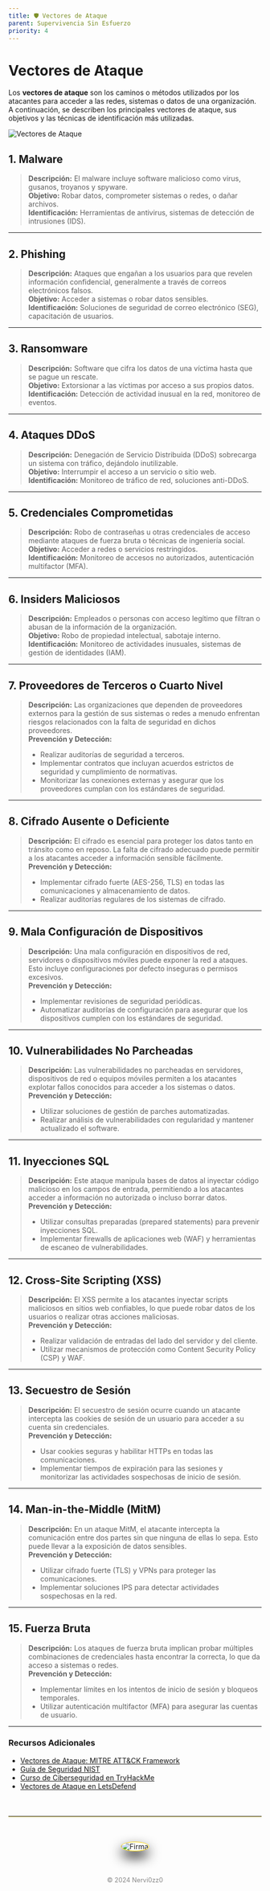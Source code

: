 ```yaml
---
title: 🛡️ Vectores de Ataque
parent: Supervivencia Sin Esfuerzo
priority: 4
---
```


# Vectores de Ataque

Los **vectores de ataque** son los caminos o métodos utilizados por los atacantes para acceder a las redes, sistemas o datos de una organización. A continuación, se describen los principales vectores de ataque, sus objetivos y las técnicas de identificación más utilizadas.

![Vectores de Ataque](/assets/images/vectores.jpg)

## 1. Malware

> **Descripción:** El malware incluye software malicioso como virus, gusanos, troyanos y spyware.  
> **Objetivo:** Robar datos, comprometer sistemas o redes, o dañar archivos.  
> **Identificación:** Herramientas de antivirus, sistemas de detección de intrusiones (IDS).

---

## 2. Phishing

> **Descripción:** Ataques que engañan a los usuarios para que revelen información confidencial, generalmente a través de correos electrónicos falsos.  
> **Objetivo:** Acceder a sistemas o robar datos sensibles.  
> **Identificación:** Soluciones de seguridad de correo electrónico (SEG), capacitación de usuarios.

---

## 3. Ransomware

> **Descripción:** Software que cifra los datos de una víctima hasta que se pague un rescate.  
> **Objetivo:** Extorsionar a las víctimas por acceso a sus propios datos.  
> **Identificación:** Detección de actividad inusual en la red, monitoreo de eventos.

---

## 4. Ataques DDoS

> **Descripción:** Denegación de Servicio Distribuida (DDoS) sobrecarga un sistema con tráfico, dejándolo inutilizable.  
> **Objetivo:** Interrumpir el acceso a un servicio o sitio web.  
> **Identificación:** Monitoreo de tráfico de red, soluciones anti-DDoS.

---

## 5. Credenciales Comprometidas

> **Descripción:** Robo de contraseñas u otras credenciales de acceso mediante ataques de fuerza bruta o técnicas de ingeniería social.  
> **Objetivo:** Acceder a redes o servicios restringidos.  
> **Identificación:** Monitoreo de accesos no autorizados, autenticación multifactor (MFA).

---

## 6. Insiders Maliciosos

> **Descripción:** Empleados o personas con acceso legítimo que filtran o abusan de la información de la organización.  
> **Objetivo:** Robo de propiedad intelectual, sabotaje interno.  
> **Identificación:** Monitoreo de actividades inusuales, sistemas de gestión de identidades (IAM).

---

## 7. Proveedores de Terceros o Cuarto Nivel

> **Descripción:** Las organizaciones que dependen de proveedores externos para la gestión de sus sistemas o redes a menudo enfrentan riesgos relacionados con la falta de seguridad en dichos proveedores.  
> **Prevención y Detección:**  
> - Realizar auditorías de seguridad a terceros.  
> - Implementar contratos que incluyan acuerdos estrictos de seguridad y cumplimiento de normativas.  
> - Monitorizar las conexiones externas y asegurar que los proveedores cumplan con los estándares de seguridad.  

---

## 8. Cifrado Ausente o Deficiente

> **Descripción:** El cifrado es esencial para proteger los datos tanto en tránsito como en reposo. La falta de cifrado adecuado puede permitir a los atacantes acceder a información sensible fácilmente.  
> **Prevención y Detección:**  
> - Implementar cifrado fuerte (AES-256, TLS) en todas las comunicaciones y almacenamiento de datos.  
> - Realizar auditorías regulares de los sistemas de cifrado.  

---

## 9. Mala Configuración de Dispositivos

> **Descripción:** Una mala configuración en dispositivos de red, servidores o dispositivos móviles puede exponer la red a ataques. Esto incluye configuraciones por defecto inseguras o permisos excesivos.  
> **Prevención y Detección:**  
> - Implementar revisiones de seguridad periódicas.  
> - Automatizar auditorías de configuración para asegurar que los dispositivos cumplen con los estándares de seguridad.  

---

## 10. Vulnerabilidades No Parcheadas

> **Descripción:** Las vulnerabilidades no parcheadas en servidores, dispositivos de red o equipos móviles permiten a los atacantes explotar fallos conocidos para acceder a los sistemas o datos.  
> **Prevención y Detección:**  
> - Utilizar soluciones de gestión de parches automatizadas.  
> - Realizar análisis de vulnerabilidades con regularidad y mantener actualizado el software.  

---

## 11. Inyecciones SQL

> **Descripción:** Este ataque manipula bases de datos al inyectar código malicioso en los campos de entrada, permitiendo a los atacantes acceder a información no autorizada o incluso borrar datos.  
> **Prevención y Detección:**  
> - Utilizar consultas preparadas (prepared statements) para prevenir inyecciones SQL.  
> - Implementar firewalls de aplicaciones web (WAF) y herramientas de escaneo de vulnerabilidades.  

---

## 12. Cross-Site Scripting (XSS)

> **Descripción:** El XSS permite a los atacantes inyectar scripts maliciosos en sitios web confiables, lo que puede robar datos de los usuarios o realizar otras acciones maliciosas.  
> **Prevención y Detección:**  
> - Realizar validación de entradas del lado del servidor y del cliente.  
> - Utilizar mecanismos de protección como Content Security Policy (CSP) y WAF.  

---

## 13. Secuestro de Sesión

> **Descripción:** El secuestro de sesión ocurre cuando un atacante intercepta las cookies de sesión de un usuario para acceder a su cuenta sin credenciales.  
> **Prevención y Detección:**  
> - Usar cookies seguras y habilitar HTTPs en todas las comunicaciones.  
> - Implementar tiempos de expiración para las sesiones y monitorizar las actividades sospechosas de inicio de sesión.  

---

## 14. Man-in-the-Middle (MitM)

> **Descripción:** En un ataque MitM, el atacante intercepta la comunicación entre dos partes sin que ninguna de ellas lo sepa. Esto puede llevar a la exposición de datos sensibles.  
> **Prevención y Detección:**  
> - Utilizar cifrado fuerte (TLS) y VPNs para proteger las comunicaciones.  
> - Implementar soluciones IPS para detectar actividades sospechosas en la red.  

---

## 15. Fuerza Bruta

> **Descripción:** Los ataques de fuerza bruta implican probar múltiples combinaciones de credenciales hasta encontrar la correcta, lo que da acceso a sistemas o redes.  
> **Prevención y Detección:**  
> - Implementar límites en los intentos de inicio de sesión y bloqueos temporales.  
> - Utilizar autenticación multifactor (MFA) para asegurar las cuentas de usuario.  

---

### Recursos Adicionales

- [Vectores de Ataque: MITRE ATT&CK Framework](https://attack.mitre.org/)
- [Guía de Seguridad NIST](https://www.nist.gov/cyberframework)
- [Curso de Ciberseguridad en TryHackMe](https://tryhackme.com)
- [Vectores de Ataque en LetsDefend](https://www.letsdefend.io)

<hr style="border: none; border-top: 1px solid rgb(255, 254, 248); margin: 50px 0; box-shadow: 0 1px 2px rgba(255, 215, 0, 0.6);">

<div style="text-align: center; margin: 50px auto;">
  <img src="/assets/images/cojo.png" alt="Firma" style="max-width: 20%; border-radius: 50%; border: 1px solid #FFD700; box-shadow: 0 12px 24px rgba(0, 0, 0, 0.9);">
</div>

<div style="text-align: center; margin-top: 40px;">
  <p style="font-size: 0.9em; color: #888;">© 2024 Nervi0zz0</p>
</div>
